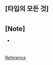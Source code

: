 ## [타입의 모든 것]

###

#

## [Note]

-

#

[Reference](https://blog.insightbook.co.kr/2020/05/19/%ed%83%80%ec%9e%85%ec%8a%a4%ed%81%ac%eb%a6%bd%ed%8a%b8-%ed%94%84%eb%a1%9c%ea%b7%b8%eb%9e%98%eb%b0%8d/)
